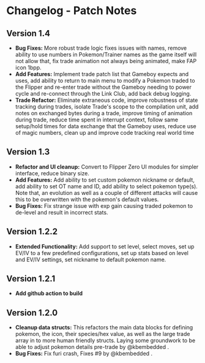 # Changelog - Patch Notes

## Version 1.4
- **Bug Fixes:** More robust trade logic fixes issues with names, remove ability to use numbers in Pokemon/Trainer names as the game itself will not allow that, fix trade animation not always being animated, make FAP icon 1bpp.
- **Add Features:** Implement trade patch list that Gameboy expects and uses, add ability to return to main menu to modify a Pokemon traded to the Flipper and re-enter trade without the Gameboy needing to power cycle and re-connect through the Link Club, add back debug logging.
- **Trade Refactor:** Eliminate extraneous code, improve robustness of state tracking during trades, isolate Trade's scope to the compilation unit, add notes on exchanged bytes during a trade, improve timing of animation during trade, reduce time spent in interrupt context, follow same setup/hold times for data exchange that the Gameboy uses, reduce use of magic numbers, clean up and improve code tracking real world time

## Version 1.3
- **Refactor and UI cleanup:** Convert to Flipper Zero UI modules for simpler interface, reduce binary size.
- **Add Features:** Add ability to set custom pokemon nickname or default, add ability to set OT name and ID, add ability to select pokemon type(s). Note that, an evolution as well as a couple of different attacks will cause this to be overwritten with the pokemon's default values.
- **Bug Fixes:** Fix strange issue with exp gain causing traded pokemon to de-level and result in incorrect stats.

## Version 1.2.2
- **Extended Functionality:** Add support to set level, select moves, set up EV/IV to a few predefined configurations, set up stats based on level and EV/IV settings, set nickname to default pokemon name.

## Version 1.2.1
- **Add github action to build**

## Version 1.2.0
- **Cleanup data structs:** This refactors the main data blocks for defining pokemon, the icon, their species/hex value, as well as the large trade array in to more human friendly structs. Laying some groundwork to be able to adjust pokemon details pre-trade by @kbembedded .
- **Bug Fixes:** Fix furi crash, Fixes #9 by @kbembedded .
